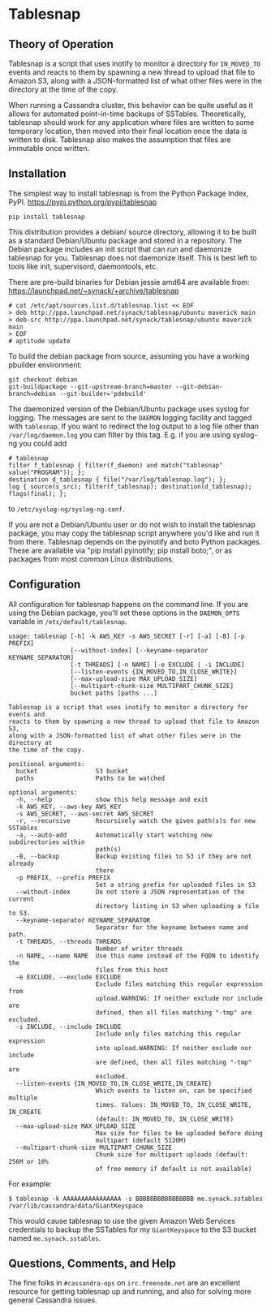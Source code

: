 Tablesnap
=========

Theory of Operation
-------------------

Tablesnap is a script that uses inotify to monitor a directory for `IN_MOVED_TO`
events and reacts to them by spawning a new thread to upload that file to
Amazon S3, along with a JSON-formatted list of what other files were in the
directory at the time of the copy.

When running a Cassandra cluster, this behavior can be quite useful as it
allows for automated point-in-time backups of SSTables. Theoretically,
tablesnap should work for any application where files are written to some
temporary location, then moved into their final location once the data is
written to disk. Tablesnap also makes the assumption that files are immutable
once written.

Installation
------------

The simplest way to install tablesnap is from the Python Package Index, PyPI.
<https://pypi.python.org/pypi/tablesnap>

	pip install tablesnap

This distribution provides a debian/ source directory, allowing it to be built
as a standard Debian/Ubuntu package and stored in a repository. The Debian
package includes an init script that can run and daemonize tablesnap for you.
Tablesnap does not daemonize itself. This is best left to tools like
init, supervisord, daemontools, etc.

There are pre-build binaries for Debian jessie amd64 are available from:
<https://launchpad.net/~synack/+archive/tablesnap>

	# cat /etc/apt/sources.list.d/tablesnap.list << EOF
	> deb http://ppa.launchpad.net/synack/tablesnap/ubuntu maverick main
	> deb-src http://ppa.launchpad.net/synack/tablesnap/ubuntu maverick main
	> EOF
	# aptitude update

To build the debian package from source, assuming you have a working pbuilder
environment:

	git checkout debian
	git-buildpackage --git-upstream-branch=master --git-debian-branch=debian --git-builder='pdebuild'

The daemonized version of the Debian/Ubuntu package uses syslog for logging.
The messages are sent to the `DAEMON` logging facility and tagged with
`tablesnap`. If you want to redirect the log output to a log file other than
`/var/log/daemon.log` you can filter by this tag. E.g. if you are using
syslog-ng you could add

```
# tablesnap
filter f_tablesnap { filter(f_daemon) and match("tablesnap" value("PROGRAM")); };
destination d_tablesnap { file("/var/log/tablesnap.log"); };
log { source(s_src); filter(f_tablesnap); destination(d_tablesnap); flags(final); };
```

to `/etc/syslog-ng/syslog-ng.conf`.

If you are not a Debian/Ubuntu user or do not wish to install the tablesnap
package, you may copy the tablesnap script anywhere you'd like and run it from
there. Tablesnap depends on the pyinotify and boto Python packages. These are
available via "pip install pyinotify; pip install boto;", or as packages from
most common Linux distributions.

Configuration
-------------

All configuration for tablesnap happens on the command line. If you are using
the Debian package, you'll set these options in the `DAEMON_OPTS` variable in
`/etc/default/tablesnap`.

```
usage: tablesnap [-h] -k AWS_KEY -s AWS_SECRET [-r] [-a] [-B] [-p PREFIX]
                 [--without-index] [--keyname-separator KEYNAME_SEPARATOR]
                 [-t THREADS] [-n NAME] [-e EXCLUDE | -i INCLUDE]
                 [--listen-events {IN_MOVED_TO,IN_CLOSE_WRITE}]
                 [--max-upload-size MAX_UPLOAD_SIZE]
                 [--multipart-chunk-size MULTIPART_CHUNK_SIZE]
                 bucket paths [paths ...]

Tablesnap is a script that uses inotify to monitor a directory for events and
reacts to them by spawning a new thread to upload that file to Amazon S3,
along with a JSON-formatted list of what other files were in the directory at
the time of the copy.

positional arguments:
  bucket                S3 bucket
  paths                 Paths to be watched

optional arguments:
  -h, --help            show this help message and exit
  -k AWS_KEY, --aws-key AWS_KEY
  -s AWS_SECRET, --aws-secret AWS_SECRET
  -r, --recursive       Recursively watch the given path(s)s for new SSTables
  -a, --auto-add        Automatically start watching new subdirectories within
                        path(s)
  -B, --backup          Backup existing files to S3 if they are not already
                        there
  -p PREFIX, --prefix PREFIX
                        Set a string prefix for uploaded files in S3
  --without-index       Do not store a JSON representation of the current
                        directory listing in S3 when uploading a file to S3.
  --keyname-separator KEYNAME_SEPARATOR
                        Separator for the keyname between name and path.
  -t THREADS, --threads THREADS
                        Number of writer threads
  -n NAME, --name NAME  Use this name instead of the FQDN to identify the
                        files from this host
  -e EXCLUDE, --exclude EXCLUDE
                        Exclude files matching this regular expression from
                        upload.WARNING: If neither exclude nor include are
                        defined, then all files matching "-tmp" are excluded.
  -i INCLUDE, --include INCLUDE
                        Include only files matching this regular expression
                        into upload.WARNING: If neither exclude nor include
                        are defined, then all files matching "-tmp" are
                        excluded.
  --listen-events {IN_MOVED_TO,IN_CLOSE_WRITE,IN_CREATE}
                        Which events to listen on, can be specified multiple
                        times. Values: IN_MOVED_TO, IN_CLOSE_WRITE, IN_CREATE
                        (default: IN_MOVED_TO, IN_CLOSE_WRITE)
  --max-upload-size MAX_UPLOAD_SIZE
                        Max size for files to be uploaded before doing
                        multipart (default 5120M)
  --multipart-chunk-size MULTIPART_CHUNK_SIZE
                        Chunk size for multipart uploads (default: 256M or 10%
                        of free memory if default is not available)
```

For example:

	$ tablesnap -k AAAAAAAAAAAAAAAA -s BBBBBBBBBBBBBBBB me.synack.sstables /var/lib/cassandra/data/GiantKeyspace

This would cause tablesnap to use the given Amazon Web Services credentials to
backup the SSTables for my `GiantKeyspace` to the S3 bucket named
`me.synack.sstables`.

Questions, Comments, and Help
-----------------------------
The fine folks in `#cassandra-ops` on `irc.freenode.net` are an excellent
resource for getting tablesnap up and running, and also for solving more
general Cassandra issues.
